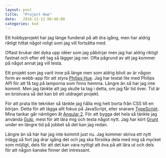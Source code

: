 ```yaml
---
layout: post
title:  "Project Hue"
date:   2016-12-12 08:46:00
categories: kod
---
```

Ett hobbyprojekt har jag länge funderat på att dra igång, men har aldrig riktigt hittat något roligt som jag vill fortsätta med.

Oftast brukar det dyka upp idéer som jag påbörjar men jag har aldrig riktigt fastnat och efter ett tag så lägger jag ner. Ofta pågrund av att jag kommer på något annat jag vill testa.

Ett projekt som jag varit inne på länge men som aldrig blivit av är någon form av webb-app för att styra [Philips Hue](http://www.meethue.com/). Jag har testat lite med Philips API för att få tag på lamporna som finns hemma. Längre än så har jag inte kommit. Men jag tänkte att jag skulle ta tag i detta, om jag får tid över. Tid är en bristvara så det kan bli ett utdraget projekt.

För att prata lite tekniker så tänkte jag hålla mig helt borta från CSS till en början. Detta för att lägga allt fokus på JavaScript, eller snarare [TypeScript](https://www.typescriptlang.org/). Mina tankar går nämligen åt [Angular 2](https://angular.io/). För att bygga det hela så tänkte jag använda [Gulp](http://gulpjs.com/), mest för att lära mig och testa något nytt. Jag har kört [Grunt](http://gruntjs.com/) under en längre tid på jobbet så det kan jag redan.

Längre än så här har jag inte kommit just nu. Jag kommer skriva ett nytt inlägg så fort jag drar igång det och jag ska försöka dela med mig så mycket som möjligt, dels för att det kan vara nyttigt att öva på att lära ut och dels för att någon kanske finner det intressant.
